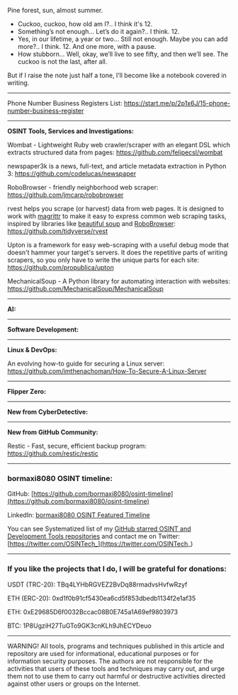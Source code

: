 
Pine forest, sun, almost summer.
- Cuckoo, cuckoo, how old am I?..
I think it's 12.
- Something’s not enough... Let’s do it again?..
I think. 12.
- Yes, in our lifetime, a year or two... Still not enough. Maybe you can add more?..
I think. 12. And one more, with a pause.
- How stubborn... Well, okay, we’ll live to see fifty, and then we’ll see. The cuckoo is not the last, after all.



But if I raise the note just half a tone, I’ll become like a notebook covered in writing.

----

Phone Number Business Registers List: https://start.me/p/2p1x6J/15-phone-number-business-register

----

**OSINT Tools, Services and Investigations:**

Wombat - Lightweight Ruby web crawler/scraper with an elegant DSL which extracts structured data from pages: https://github.com/felipecsl/wombat

newspaper3k is a news, full-text, and article metadata extraction in Python 3: https://github.com/codelucas/newspaper

RoboBrowser - friendly neighborhood web scraper: https://github.com/jmcarp/robobrowser

rvest helps you scrape (or harvest) data from web pages. It is designed to work with [magrittr](https://github.com/tidyverse/magrittr) to make it easy to express common web scraping tasks, inspired by libraries like [beautiful soup](https://www.crummy.com/software/BeautifulSoup/) and [RoboBrowser](http://robobrowser.readthedocs.io/en/latest/readme.html): https://github.com/tidyverse/rvest

Upton is a framework for easy web-scraping with a useful debug mode that doesn't hammer your target's servers. It does the repetitive parts of writing scrapers, so you only have to write the unique parts for each site: https://github.com/propublica/upton

MechanicalSoup - A Python library for automating interaction with websites: https://github.com/MechanicalSoup/MechanicalSoup

----

**AI:**



---

**Software Development:**



----

**Linux & DevOps:**

An evolving how-to guide for securing a Linux server: https://github.com/imthenachoman/How-To-Secure-A-Linux-Server

----

**Flipper Zero:**



----

**New from CyberDetective:**



----

**New from GitHub Community:**

Restic - Fast, secure, efficient backup program: https://github.com/restic/restic

----
### bormaxi8080 OSINT timeline:

GitHub: [https://github.com/bormaxi8080/osint-timeline](https://github.com/bormaxi8080/osint-timeline)

LinkedIn: [bormaxi8080 OSINT Featured Timeline](https://www.linkedin.com/in/osintech/details/featured/)

You can see Systematized list of my [GitHub starred OSINT and Development Tools repositories](https://github.com/bormaxi8080/github-starred-repos-builder/blob/main/starred_repos.md)
and contact me on Twitter: [https://twitter.com/OSINTech_](https://twitter.com/OSINTech_)

----
### If you like the projects that I do, I will be grateful for donations:

USDT (TRC-20): TBq4LYHbRGVEZ2BvDq88rmadvsHvfwRzyf

ETH (ERC-20): 0xd1f0b91cf5430ea6cd5f853dbedb1134f2e1af35

ETH: 0xE29685D6f0032Bccac08B0E745a1A69ef9803973

BTC: 1P8UgziH27TuGTo9GK3cnKLh9JhECYDeuo

----

WARNING! All tools, programs and techniques published in this article and repository are used for informational, educational purposes or for information security purposes. The authors are not responsible for the activities that users of these tools and techniques may carry out, and urge them not to use them to carry out harmful or destructive activities directed against other users or groups on the Internet.
